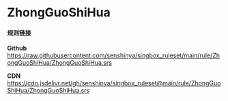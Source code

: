 # ZhongGuoShiHua

#### 规则链接

**Github**
https://raw.githubusercontent.com/senshinya/singbox_ruleset/main/rule/ZhongGuoShiHua/ZhongGuoShiHua.srs

**CDN**
https://cdn.jsdelivr.net/gh/senshinya/singbox_ruleset@main/rule/ZhongGuoShiHua/ZhongGuoShiHua.srs